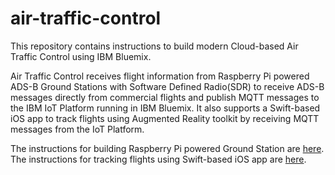 # air-traffic-control
This repository contains instructions to build modern Cloud-based Air Traffic Control using IBM Bluemix.

Air Traffic Control receives flight information from Raspberry Pi powered ADS-B Ground Stations with Software Defined Radio(SDR) to receive ADS-B messages directly from commercial flights and publish MQTT messages to the IBM IoT Platform running in IBM Bluemix. It also supports a Swift-based iOS app to track flights using Augmented Reality toolkit by receiving MQTT messages from the IoT Platform.

The instructions for building Raspberry Pi powered Ground Station are [here](adsb.ground.station/README.md). The instructions for tracking flights using Swift-based iOS app are [here](ARFlightTracker-iOS-Swift/README.md).

